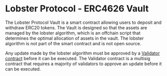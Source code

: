 # Lobster Protocol - ERC4626 Vault

The Lobster Protocol Vault is a smart contract allowing users to deposit and withdraw ERC20 tokens. The Vault is designed so that the assets are managed by the lobster algorithm, which is an offchain script that determines the optimal allocation of assets in the vault. The lobster algorithm is not part of the smart contract and is not open source.

Any update made by the lobster algorithm must be approved by a [Validator contract](../Validator/README.md) before it can be executed. The Validator contract is a multisig contract that requires a majority of validators to approve an update before it can be executed.